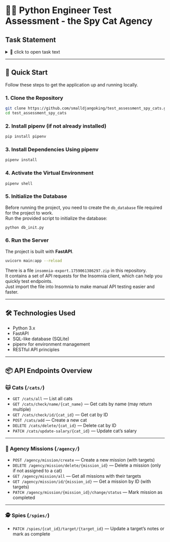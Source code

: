 # 🕵️‍♂️ Python Engineer Test Assessment - the Spy Cat Agency

## Task Statement

<details>
  <summary>📌 click to open task text</summary>

# Python engineer test assessment - the Spy Cat Agency

# Python engineer test assessment - the Spy Cat Agency

### Overview

This task involves building a CRUD application. The goal is to create a system that showcases your understanding in building RESTful APIs, interacting with SQL-like databases, and integrating third-party services. The test assessment is expected to be done within 2 hours.

### Requirements

Spy Cat Agency (SCA) asked you to create a management application, so that it simplifies their spying work processes. SCA needs a system to manage their cats, missions they undertake, and targets they are assigned to.

From cats perspective, a mission consists of spying on targets and collecting data. One cat can only have one mission at a time, and a mission assumes a range of targets (minimum: 1, maximum: 3). While spying, cats should be able to share the collected data into the system by writing notes on a specific target. Cats will be updating their notes from time to time and eventually mark the target as complete. If the target is complete, notes should be frozen, i.e. cats should not be able to update them in any way. After completing all of the targets, the mission is marked as completed.

From the agency perspective, they regularly hire new spy cats and so should be able to add them to and visualize in the system. SCA should be able to create new missions and later assign them to cats that are available. Targets are created in place along with a mission, meaning that there will be no page to see/create all/individual targets.

### **Backend Requirements:**

- **Spy Cats**
    - Ability to create a spy cat in the system
        - A cat is described as Name, Years of Experience, Breed, and Salary.
        - Breed must be validated, see General
    - Ability to remove spy cats from the system
    - Ability to update spy cats’ information (Salary)
    - Ability to list spy cats
    - Ability to get a single spy cat
- **Missions / Targets**
    - Ability to create a mission in the system along with targets in one single request
        - A mission contains information about Cat, Targets and Complete state
        - Each target is unique to a mission, so the endpoint should accept an object describing targets
        - A target is described as Name, Country, Notes and Complete state
    - Ability to delete a mission
        - A mission cannot be deleted if it is already assigned to a cat
    - Ability to update mission targets
        - Ability to mark it as completed
        - Ability to update Notes
            - Notes cannot be updated if either the target or the mission is completed
    - Ability to assign a cat to a mission
    - Ability to list missions
    - Ability to get a single mission
- **General**
    - Framework
        - Use any of: FastAPI, Django
    - Database
        - You can use any database
    - Validations
        - Make sure endpoints validate the request body and return an adequate status code if it’s not valid
        - Validate cat’s breed with [TheCatAPI](https://api.thecatapi.com/v1/breeds)

### Sharing the results

- Make a repositories on Github
- Add a README explaining how to build/start the application. Include any information you think will be useful for us
- Define all of the endpoints in a Postman collection and add link to it in the README
- As you have the repository in place, share a link to it with our recruiter. We will review it within 5-7 business days and return with a feedback
- Don't hesitate to ask any questions

Thank you!

</details>

---

## 🚀 Quick Start

Follow these steps to get the application up and running locally.

### 1. Clone the Repository

```bash
git clone https://github.com/smalldjangoking/test_assessment_spy_cats.git
cd test_assessment_spy_cats
```

### 2. Install pipenv (if not already installed)

```bash
pip install pipenv
```

### 3. Install Dependencies Using pipenv

```bash
pipenv install
```

### 4. Activate the Virtual Environment

```bash
pipenv shell
```

### 5. Initialize the Database

Before running the project, you need to create the `db_database` file required for the project to work.  
Run the provided script to initialize the database:

```bash
python db_init.py
```

### 6. Run the Server

The project is built with **FastAPI**.

```bash
uvicorn main:app --reload
```


There is a file `insomnia-export.1759061386297.zip` in this repository.  
It contains a set of API requests for the Insomnia client, which can help you quickly test endpoints.  
Just import the file into Insomnia to make manual API testing easier and faster.

---

## 🛠️ Technologies Used

- Python 3.x
- FastAPI
- SQL-like database (SQLite)
- pipenv for environment management
- RESTful API principles

---

## 📦 API Endpoints Overview

### 🐱 Cats (`/cats/`)
- `GET /cats/all` — List all cats  
- `GET /cats/check/name/{cat_name}` — Get cats by name (may return multiple)  
- `GET /cats/check/id/{cat_id}` — Get cat by ID  
- `POST /cats/add` — Create a new cat  
- `DELETE /cats/delete/{cat_id}` — Delete cat by ID  
- `PATCH /cats/update-salary/{cat_id}` — Update cat’s salary  

---

### 🎯 Agency Missions (`/agency/`)
- `POST /agency/mission/create` — Create a new mission (with targets)  
- `DELETE /agency/mission/delete/{mission_id}` — Delete a mission (only if not assigned to a cat)  
- `GET /agency/mission/all` — Get all missions with their targets  
- `GET /agency/mission/id/{mission_id}` — Get a mission by ID (with targets)  
- `PATCH /agency/mission/{mission_id}/change/status` — Mark mission as completed  

---

### 🕵️ Spies (`/spies/`)
- `PATCH /spies/{cat_id}/target/{target_id}` — Update a target’s notes or mark as complete  








